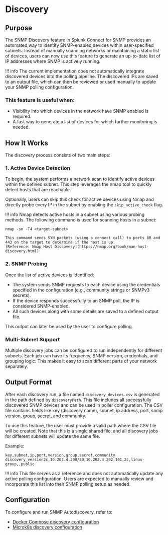 # Discovery

## Purpose
The SNMP Discovery feature in Splunk Connect for SNMP provides an automated way to identify SNMP-enabled devices within user-specified subnets. Instead of manually scanning networks or maintaining a static list of devices, users can now use this feature to generate an up-to-date list of IP addresses where SNMP is actively running.

!!! info
    The current implementation does not automatically integrate discovered devices into the polling pipeline. The discovered IPs are saved to an output file, which can then be reviewed or used manually to update your SNMP polling configuration.


### This feature is useful when:
- Visibility into which devices in the network have SNMP enabled is required.
- A fast way to generate a list of devices for which further monitoring is needed.

## How It Works
The discovery process consists of two main steps:

### 1. Active Device Detection
To begin, the system performs a network scan to identify active devices within the defined subnet. This step leverages the nmap tool to quickly detect hosts that are reachable.

Optionally, users can skip this check for active devices using Nmap and directly probe every IP in the subnet by enabling the `skip_active_check` flag.


!!! info
    Nmap detects active hosts in a subnet using various probing methods. The following command is used for scanning hosts in a subnet:
    
    nmap -sn -T4 <target-subnet>

    This command sends SYN packets (using a connect call) to ports 80 and 443 on the target to determine if the host is up.
    [Reference: Nmap Host Discovery](https://nmap.org/book/man-host-discovery.html) 

### 2. SNMP Probing
Once the list of active devices is identified:

- The system sends SNMP requests to each device using the credentials specified in the configuration (e.g., community strings or SNMPv3 secrets).
- If the device responds successfully to an SNMP poll, the IP is considered SNMP-enabled.
- All such devices along with some details are saved to a defined output file.

This output can later be used by the user to configure polling.

### Multi-Subnet Support
Multiple discovery jobs can be configured to run independently for different subnets. Each job can have its frequency, SNMP version, credentials, and grouping logic. This makes it easy to scan different parts of your network separately.

## Output Format
After each discovery run, a file named `discovery_devices.csv` is generated in the path defined by `discoveryPath`. This file includes all successfully discovered SNMP devices and can be used in poller configuration. The CSV file contains fields like key (discovery name), subnet, ip address, port, snmp version, group, secret, and community.

To use this feature, the user must provide a valid path where the CSV file will be created. Note that this is a single shared file, and all discovery jobs for different subnets will update the same file.

Example:

```csv
key,subnet,ip,port,version,group,secret,community
discovery_version2c,10.202.4.200/30,10.202.4.202,161,2c,linux-group,,public
```

!!! info
    This file serves as a reference and does not automatically update any active polling configuration. Users are expected to manually review and incorporate this list into their SNMP polling setup as needed.


## Configuration
To configure and run SNMP Autodiscovery, refer to:
- [Docker Compose discovery configuration](./dockercompose/11-discovery-configuration.md)
- [Microk8s discovery configuration](./microk8s/configuration/discovery-configuration.md)
